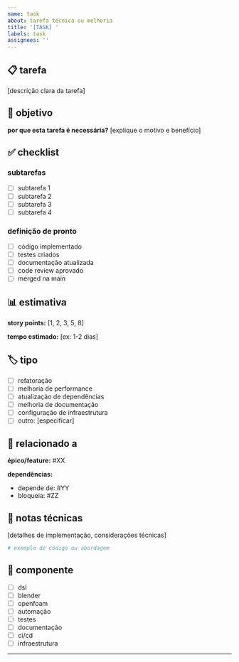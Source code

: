 ```yaml
---
name: task
about: tarefa técnica ou melhoria
title: '[TASK] '
labels: task
assignees: ''
---
```


## 📋 tarefa

[descrição clara da tarefa]

## 🎯 objetivo

**por que esta tarefa é necessária?**
[explique o motivo e benefício]

## ✅ checklist

### subtarefas

- [ ] subtarefa 1
- [ ] subtarefa 2
- [ ] subtarefa 3
- [ ] subtarefa 4

### definição de pronto

- [ ] código implementado
- [ ] testes criados
- [ ] documentação atualizada
- [ ] code review aprovado
- [ ] merged na main

## 📊 estimativa

**story points:** [1, 2, 3, 5, 8]

**tempo estimado:** [ex: 1-2 dias]

## 🏷️ tipo

- [ ] refatoração
- [ ] melhoria de performance
- [ ] atualização de dependências
- [ ] melhoria de documentação
- [ ] configuração de infraestrutura
- [ ] outro: [especificar]

## 🔗 relacionado a

**épico/feature:** #XX

**dependências:**
- depende de: #YY
- bloqueia: #ZZ

## 📝 notas técnicas

[detalhes de implementação, considerações técnicas]

```python
# exemplo de código ou abordagem
```

## 🎯 componente

- [ ] dsl
- [ ] blender
- [ ] openfoam
- [ ] automação
- [ ] testes
- [ ] documentação
- [ ] ci/cd
- [ ] infraestrutura

---

<!--
etiquetas sugeridas:
- sprint-X
- component-xxx
- priority-xxx
-->

